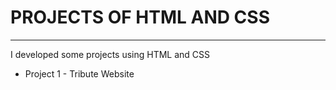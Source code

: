 # PROJECTS OF HTML AND CSS
<hr>
I developed some projects using HTML and CSS
<br>
  <ul>
    <li>Project 1 - Tribute Website</li>
  </ul>
